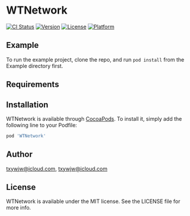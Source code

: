 # WTNetwork

[![CI Status](https://img.shields.io/travis/txywjw@icloud.com/WTNetwork.svg?style=flat)](https://travis-ci.org/txywjw@icloud.com/WTNetwork)
[![Version](https://img.shields.io/cocoapods/v/WTNetwork.svg?style=flat)](https://cocoapods.org/pods/WTNetwork)
[![License](https://img.shields.io/cocoapods/l/WTNetwork.svg?style=flat)](https://cocoapods.org/pods/WTNetwork)
[![Platform](https://img.shields.io/cocoapods/p/WTNetwork.svg?style=flat)](https://cocoapods.org/pods/WTNetwork)

## Example

To run the example project, clone the repo, and run `pod install` from the Example directory first.

## Requirements

## Installation

WTNetwork is available through [CocoaPods](https://cocoapods.org). To install
it, simply add the following line to your Podfile:

```ruby
pod 'WTNetwork'
```

## Author

txywjw@icloud.com, txywjw@icloud.com

## License

WTNetwork is available under the MIT license. See the LICENSE file for more info.
